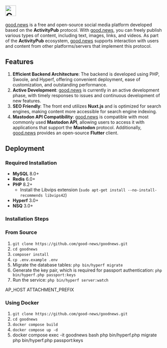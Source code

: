 <h1><picture>
  <img alt="Goodnews" src="logo.png" height="34">
</picture></h1>

[good.news](https://good.news) is a free and open-source social media platform developed based on the **ActivityPub** protocol. With [good.news](https://good.news), you can freely publish various types of content, including text, images, links, and videos. As part of the **ActivityPub** ecosystem, [good.news](https://good.news) supports interaction with users and content from other platforms/servers that implement this protocol.

## Features
1. **Efficient Backend Architecture**: The backend is developed using PHP, Swoole, and Hyperf, offering convenient deployment, ease of customization, and outstanding performance.
2. **Active Development**: [good.news](https://good.news) is currently in an active development phase, with timely responses to issues and continuous development of new features.
3. **SEO Friendly**: The front end utilizes **Nuxt.js** and is optimized for search engines, making content more accessible for search engine indexing.
4. **Mastodon API Compatibility**: [good.news](https://good.news) is compatible with most commonly used **Mastodon API**, allowing users to access it with applications that support the **Mastodon** protocol. Additionally, [good.news](https://good.news) provides an open-source **Flutter** client.

## Deployment

### Required Installation

- **MySQL** 8.0+
- **Redis** 6.0+
- **PHP** 8.2+
  - Install the Libvips extension (`sudo apt-get install --no-install-recommends libvips42`)
- **Hyperf** 3.0+
- **NSQ** 3.0+

### Installation Steps

### From Source
1. `git clone https://github.com/good-news/goodnews.git`
2. `cd goodnews`
3. `composer install`
4. `cp .env.example .env`
5. Migrate the database tables: `php bin/hyperf migrate`
6. Generate the key pair, which is required for passport authentication: `php bin/hyperf.php passport:keys`
7. Run the service: `php bin/hyperf server:watch`

AP_HOST
ATTACHMENT_PREFIX
### Using Docker
1. `git clone https://github.com/good-news/goodnews.git`
2. `cd goodnews`
3. `docker compose build`
3. `docker compose up -d`
4. docker compose exec -it goodnews bash
php bin/hyperf.php migrate
php bin/hyperf.php passport:keys

